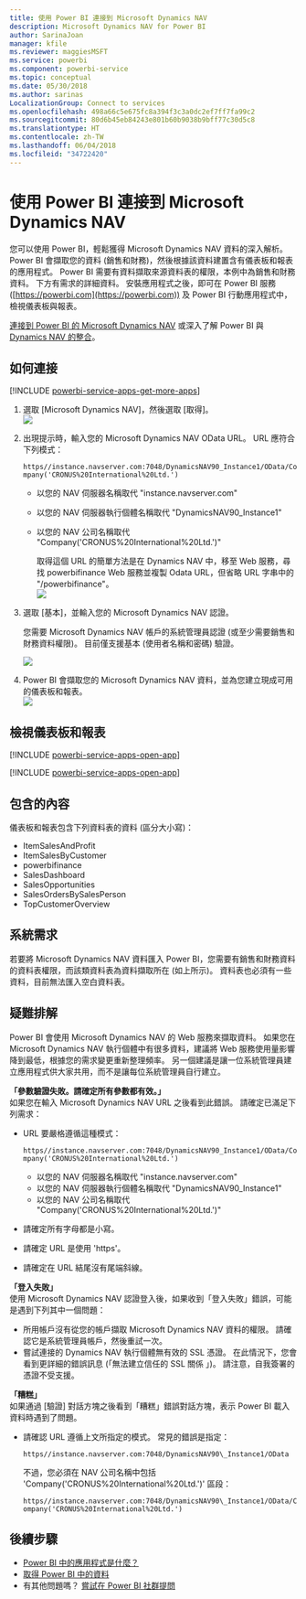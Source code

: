 ```yaml
---
title: 使用 Power BI 連接到 Microsoft Dynamics NAV
description: Microsoft Dynamics NAV for Power BI
author: SarinaJoan
manager: kfile
ms.reviewer: maggiesMSFT
ms.service: powerbi
ms.component: powerbi-service
ms.topic: conceptual
ms.date: 05/30/2018
ms.author: sarinas
LocalizationGroup: Connect to services
ms.openlocfilehash: 498a66c5e675fc8a394f3c3a0dc2ef7ff7fa99c2
ms.sourcegitcommit: 80d6b45eb84243e801b60b9038b9bff77c30d5c8
ms.translationtype: HT
ms.contentlocale: zh-TW
ms.lasthandoff: 06/04/2018
ms.locfileid: "34722420"
---
```

# <a name="connect-to-microsoft-dynamics-nav-with-power-bi"></a>使用 Power BI 連接到 Microsoft Dynamics NAV
您可以使用 Power BI，輕鬆獲得 Microsoft Dynamics NAV 資料的深入解析。 Power BI 會擷取您的資料 (銷售和財務)，然後根據該資料建置含有儀表板和報表的應用程式。 Power BI 需要有資料擷取來源資料表的權限，本例中為銷售和財務資料。 下方有需求的詳細資料。 安裝應用程式之後，即可在 Power BI 服務 ([https://powerbi.com](https://powerbi.com)) 及 Power BI 行動應用程式中，檢視儀表板與報表。 

[連接到 Power BI 的 Microsoft Dynamics NAV](https://app.powerbi.com/getdata/services/microsoft-dynamics-nav) 或深入了解 Power BI 與 [Dynamics NAV 的整合](https://powerbi.microsoft.com/integrations/microsoft-dynamics-nav)。

## <a name="how-to-connect"></a>如何連接
[!INCLUDE [powerbi-service-apps-get-more-apps](./includes/powerbi-service-apps-get-more-apps.md)]

1. 選取 [Microsoft Dynamics NAV]，然後選取 [取得]。  
   ![](media/service-connect-to-microsoft-dynamics-nav/mdnav.png)
2. 出現提示時，輸入您的 Microsoft Dynamics NAV OData URL。 URL 應符合下列模式：
   
    `https//instance.navserver.com:7048/DynamicsNAV90_Instance1/OData/Company('CRONUS%20International%20Ltd.')`
   
   * 以您的 NAV 伺服器名稱取代 "instance.navserver.com"
   * 以您的 NAV 伺服器執行個體名稱取代 "DynamicsNAV90\_Instance1"
   * 以您的 NAV 公司名稱取代 "Company('CRONUS%20International%20Ltd.')"
     
     取得這個 URL 的簡單方法是在 Dynamics NAV 中，移至 Web 服務，尋找 powerbifinance Web 服務並複製 Odata URL，但省略 URL 字串中的 "/powerbifinance"。  
     ![](media/service-connect-to-microsoft-dynamics-nav/param.png)
3. 選取 [基本]，並輸入您的 Microsoft Dynamics NAV 認證。
   
    您需要 Microsoft Dynamics NAV 帳戶的系統管理員認證 (或至少需要銷售和財務資料權限)。  目前僅支援基本 (使用者名稱和密碼) 驗證。
   
    ![](media/service-connect-to-microsoft-dynamics-nav/creds.png)
4. Power BI 會擷取您的 Microsoft Dynamics NAV 資料，並為您建立現成可用的儀表板和報表。   
   ![](media/service-connect-to-microsoft-dynamics-nav/dashboard.png)

## <a name="view-the-dashboard-and-reports"></a>檢視儀表板和報表
[!INCLUDE [powerbi-service-apps-open-app](./includes/powerbi-service-apps-open-app.md)]

[!INCLUDE [powerbi-service-apps-open-app](./includes/powerbi-service-apps-what-now.md)]

## <a name="whats-included"></a>包含的內容
儀表板和報表包含下列資料表的資料 (區分大小寫)：  

* ItemSalesAndProfit  
* ItemSalesByCustomer  
* powerbifinance  
* SalesDashboard  
* SalesOpportunities  
* SalesOrdersBySalesPerson  
* TopCustomerOverview  

## <a name="system-requirements"></a>系統需求
若要將 Microsoft Dynamics NAV 資料匯入 Power BI，您需要有銷售和財務資料的資料表權限，而該類資料表為資料擷取所在 (如上所示)。 資料表也必須有一些資料，目前無法匯入空白資料表。

## <a name="troubleshooting"></a>疑難排解
Power BI 會使用 Microsoft Dynamics NAV 的 Web 服務來擷取資料。 如果您在 Microsoft Dynamics NAV 執行個體中有很多資料，建議將 Web 服務使用量影響降到最低，根據您的需求變更重新整理頻率。 另一個建議是讓一位系統管理員建立應用程式供大家共用，而不是讓每位系統管理員自行建立。

**「參數驗證失敗。請確定所有參數都有效。」**  
如果您在輸入 Microsoft Dynamics NAV URL 之後看到此錯誤。 請確定已滿足下列需求：

* URL 要嚴格遵循這種模式：
  
    `https//instance.navserver.com:7048/DynamicsNAV90_Instance1/OData/Company('CRONUS%20International%20Ltd.')`
  
  * 以您的 NAV 伺服器名稱取代 "instance.navserver.com"
  * 以您的 NAV 伺服器執行個體名稱取代 "DynamicsNAV90\_Instance1"
  * 以您的 NAV 公司名稱取代 "Company('CRONUS%20International%20Ltd.')"
* 請確定所有字母都是小寫。  
* 請確定 URL 是使用 'https'。  
* 請確定在 URL 結尾沒有尾端斜線。

**「登入失敗」**  
使用 Microsoft Dynamics NAV 認證登入後，如果收到「登入失敗」錯誤，可能是遇到下列其中一個問題：

* 所用帳戶沒有從您的帳戶擷取 Microsoft Dynamics NAV 資料的權限。 請確認它是系統管理員帳戶，然後重試一次。
* 嘗試連接的 Dynamics NAV 執行個體無有效的 SSL 憑證。 在此情況下，您會看到更詳細的錯誤訊息 (「無法建立信任的 SSL 關係 」)。 請注意，自我簽署的憑證不受支援。

**「糟糕」**  
如果通過 [驗證] 對話方塊之後看到「糟糕」錯誤對話方塊，表示 Power BI 載入資料時遇到了問題。

* 請確認 URL 遵循上文所指定的模式。 常見的錯誤是指定：
  
    `https//instance.navserver.com:7048/DynamicsNAV90\_Instance1/OData`
  
    不過，您必須在 NAV 公司名稱中包括 'Company('CRONUS%20International%20Ltd.')' 區段：
  
    `https//instance.navserver.com:7048/DynamicsNAV90\_Instance1/OData/Company('CRONUS%20International%20Ltd.')`

## <a name="next-steps"></a>後續步驟
* [Power BI 中的應用程式是什麼？](service-install-use-apps.md)
* [取得 Power BI 中的資料](service-get-data.md)
* 有其他問題嗎？ [嘗試在 Power BI 社群提問](http://community.powerbi.com/)

